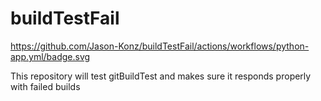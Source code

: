 # buildTestFail
https://github.com/Jason-Konz/buildTestFail/actions/workflows/python-app.yml/badge.svg

This repository will test gitBuildTest and makes sure it responds properly with failed builds
